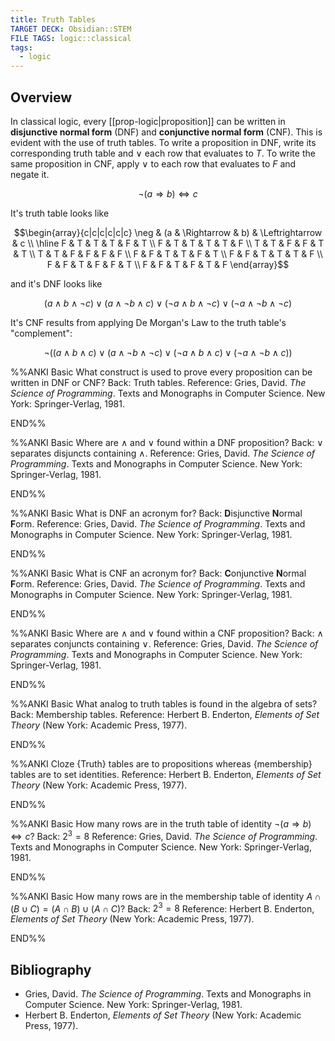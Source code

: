 ```yaml
---
title: Truth Tables
TARGET DECK: Obsidian::STEM
FILE TAGS: logic::classical
tags:
  - logic
---
```


## Overview

In classical logic, every [[prop-logic|proposition]] can be written in **disjunctive normal form** (DNF) and **conjunctive normal form** (CNF). This is evident with the use of truth tables. To write a proposition in DNF, write its corresponding truth table and $\lor$ each row that evaluates to $T$. To write the same proposition in CNF, apply $\lor$ to each row that evaluates to $F$ and negate it.

$$\neg (a \Rightarrow b) \Leftrightarrow c$$

It's truth table looks like

$$\begin{array}{c|c|c|c|c|c}
\neg & (a & \Rightarrow & b) & \Leftrightarrow & c \\
\hline
F & T & T & T & F & T \\
F & T & T & T & T & F \\
T & T & F & F & T & T \\
T & T & F & F & F & F \\
F & F & T & T & F & T \\
F & F & T & T & T & F \\
F & F & T & F & F & T \\
F & F & T & F & T & F
\end{array}$$

and it's DNF looks like

$$
(a \land b \land \neg c) \lor
(a \land \neg b \land c) \lor
(\neg a \land b \land \neg c) \lor
(\neg a \land \neg b \land \neg c)
$$

It's CNF results from applying De Morgan's Law to the truth table's "complement":

$$
\neg(
  (a \land b \land c) \lor
  (a \land \neg b \land \neg c) \lor
  (\neg a \land b \land c) \lor
  (\neg a \land \neg b \land c)
)
$$

%%ANKI
Basic
What construct is used to prove every proposition can be written in DNF or CNF?
Back: Truth tables.
Reference: Gries, David. *The Science of Programming*. Texts and Monographs in Computer Science. New York: Springer-Verlag, 1981.
<!--ID: 1707311868994-->
END%%

%%ANKI
Basic
Where are $\land$ and $\lor$ found within a DNF proposition?
Back: $\lor$ separates disjuncts containing $\land$.
Reference: Gries, David. *The Science of Programming*. Texts and Monographs in Computer Science. New York: Springer-Verlag, 1981.
<!--ID: 1707311868998-->
END%%

%%ANKI
Basic
What is DNF an acronym for?
Back: **D**isjunctive **N**ormal **F**orm.
Reference: Gries, David. *The Science of Programming*. Texts and Monographs in Computer Science. New York: Springer-Verlag, 1981.
<!--ID: 1707311869000-->
END%%

%%ANKI
Basic
What is CNF an acronym for?
Back: **C**onjunctive **N**ormal **F**orm.
Reference: Gries, David. *The Science of Programming*. Texts and Monographs in Computer Science. New York: Springer-Verlag, 1981.
<!--ID: 1707311869002-->
END%%

%%ANKI
Basic
Where are $\land$ and $\lor$ found within a CNF proposition?
Back: $\land$ separates conjuncts containing $\lor$.
Reference: Gries, David. *The Science of Programming*. Texts and Monographs in Computer Science. New York: Springer-Verlag, 1981.
<!--ID: 1707311869003-->
END%%

%%ANKI
Basic
What analog to truth tables is found in the algebra of sets?
Back: Membership tables.
Reference: Herbert B. Enderton, *Elements of Set Theory* (New York: Academic Press, 1977).
<!--ID: 1716803633023-->
END%%

%%ANKI
Cloze
{Truth} tables are to propositions whereas {membership} tables are to set identities.
Reference: Herbert B. Enderton, *Elements of Set Theory* (New York: Academic Press, 1977).
<!--ID: 1716803633029-->
END%%

%%ANKI
Basic
How many rows are in the truth table of identity $\neg (a \Rightarrow b) \Leftrightarrow c$?
Back: $2^3 = 8$
Reference: Gries, David. *The Science of Programming*. Texts and Monographs in Computer Science. New York: Springer-Verlag, 1981.
<!--ID: 1716803798112-->
END%%

%%ANKI
Basic
How many rows are in the membership table of identity $A \cap (B \cup C) = (A \cap B) \cup (A \cap C)$?
Back: $2^3 = 8$
Reference: Herbert B. Enderton, *Elements of Set Theory* (New York: Academic Press, 1977).
<!--ID: 1716803798123-->
END%%

## Bibliography

* Gries, David. *The Science of Programming*. Texts and Monographs in Computer Science. New York: Springer-Verlag, 1981.
* Herbert B. Enderton, *Elements of Set Theory* (New York: Academic Press, 1977).